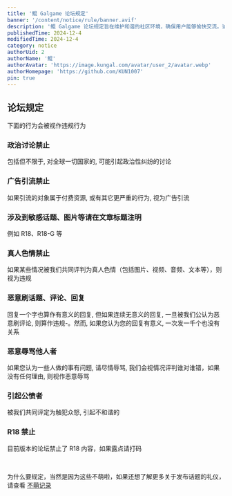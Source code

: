 ```yaml
---
title: '鲲 Galgame 论坛规定'
banner: '/content/notice/rule/banner.avif'
description: '鲲 Galgame 论坛规定旨在维护和谐的社区环境，确保用户能够愉快交流。论坛禁止一切政治讨论，以避免争议；广告引流行为，尤其涉及付费资源，将被视为违规。此外，涉及敏感话题（如 R18、R18-G）需在标题注明，而真人色情内容一律禁止。恶意刷评论、辱骂他人以及引起公愤的行为都会被严肃处理。当前版本的论坛全面禁止 R18 内容，若涉及裸露必须打码。制定这些规则是为了营造更友好的讨论氛围，更多发布规范可参考 不萌记录。'
publishedTime: 2024-12-4
modifiedTime: 2024-12-4
category: notice
authorUid: 2
authorName: '鲲'
authorAvatar: 'https://image.kungal.com/avatar/user_2/avatar.webp'
authorHomepage: 'https://github.com/KUN1007'
pin: true
---
```


## 论坛规定

下面的行为会被视作违规行为

### 政治讨论禁止

包括但不限于, 对全球一切国家的, 可能引起政治性纠纷的讨论

### 广告引流禁止

如果引流的对象属于付费资源, 或有其它更严重的行为, 视为广告引流

### 涉及到敏感话题、图片等请在文章标题注明

例如 R18、R18-G 等

### 真人色情禁止

如果某些情况被我们共同评判为真人色情（包括图片、视频、音频、文本等），则视为违规

### 恶意刷话题、评论、回复

回复一个字也算作有意义的回复, 但如果连续无意义的回复, 一旦被我们公认为恶意刷评论, 则算作违规-。然而, 如果您认为您的回复有意义, 一次发一千个也没有关系

### 恶意辱骂他人者

如果您认为一些人做的事有问题, 请尽情辱骂, 我们会视情况评判谁对谁错，如果没有任何理由, 则视作恶意辱骂

### 引起公愤者

被我们共同评定为触犯众怒, 引起不和谐的

### R18 禁止

目前版本的论坛禁止了 R18 内容，如果露点请打码

<br/>

为什么要规定，当然是因为这些不萌啦，如果还想了解更多关于发布话题的礼仪，请查看 [不萌记录](/non-moe)

